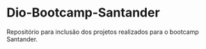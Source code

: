 # Dio-Bootcamp-Santander
Repositório para inclusão dos projetos realizados para o bootcamp Santander.
